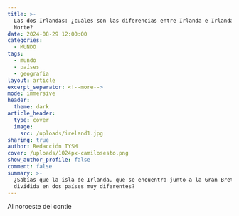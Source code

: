 ```yaml
---
title: >-
  Las dos Irlandas: ¿cuáles son las diferencias entre Irlanda e Irlanda del
  Norte?
date: 2024-08-29 12:00:00
categories:
  - MUNDO
tags:
  - mundo
  - países
  - geografia
layout: article
excerpt_separator: <!--more-->
mode: immersive
header:
  theme: dark
article_header:
  type: cover
  image:
    src: /uploads/ireland1.jpg
sharing: true
author: Redacción TYSM
cover: /uploads/1024px-camilosesto.png
show_author_profile: false
comment: false
summary: >-
  ¿Sabías que la isla de Irlanda, que se encuentra junto a la Gran Bretaña, está
  dividida en dos países muy diferentes?
---
```

Al noroeste del contie